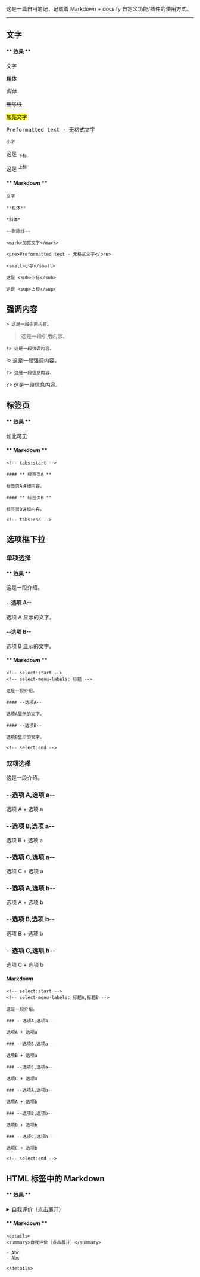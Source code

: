 这是一篇自用笔记，记载着 Markdown + docsify 自定义功能/插件的使用方式。

---

## 文字

<!-- tabs:start -->

#### ** 效果 **

文字

**粗体**

_斜体_

~~删除线~~

<mark>加亮文字</mark>

<pre>Preformatted text - 无格式文字</pre>

<small>小字</small>

这是 <sub>下标</sub>

这是 <sup>上标</sup>

#### ** Markdown **

```
文字

**粗体**

*斜体*

~~删除线~~

<mark>加亮文字</mark>

<pre>Preformatted text - 无格式文字</pre>

<small>小字</small>

这是 <sub>下标</sub>

这是 <sup>上标</sup>
```

<!-- tabs:end -->

## 强调内容

`> 这是一段引用内容。`

> 这是一段引用内容。

`!> 这是一段强调内容。`

!> 这是一段强调内容。

`?> 这是一段信息内容。`

?> 这是一段信息内容。

## 标签页

<!-- tabs:start -->

#### ** 效果 **

如此可见

#### ** Markdown **

```
<!-- tabs:start -->

#### ** 标签页A **

标签页A详细内容。

#### ** 标签页B **

标签页B详细内容。

<!-- tabs:end -->
```

<!-- tabs:end -->

## 选项框下拉

### 单项选择

<!-- tabs:start -->

#### ** 效果 **

<!-- select:start -->
<!-- select-menu-labels: 标题 -->

这是一段介绍。

#### --选项 A--

选项 A 显示的文字。

#### --选项 B--

选项 B 显示的文字。

<!-- select:end -->

#### ** Markdown **

```
<!-- select:start -->
<!-- select-menu-labels: 标题 -->

这是一段介绍。

#### --选项A--

选项A显示的文字。

#### --选项B--

选项B显示的文字。

<!-- select:end -->
```

<!-- tabs:end -->

### 双项选择

<!-- select:start -->
<!-- select-menu-labels: 标题A,标题B -->

这是一段介绍。

### --选项 A,选项 a--

选项 A + 选项 a

### --选项 B,选项 a--

选项 B + 选项 a

### --选项 C,选项 a--

选项 C + 选项 a

### --选项 A,选项 b--

选项 A + 选项 b

### --选项 B,选项 b--

选项 B + 选项 b

### --选项 C,选项 b--

选项 C + 选项 b

<!-- select:end -->

#### Markdown

```
<!-- select:start -->
<!-- select-menu-labels: 标题A,标题B -->

这是一段介绍。

### --选项A,选项a--

选项A + 选项a

### --选项B,选项a--

选项B + 选项a

### --选项C,选项a--

选项C + 选项a

### --选项A,选项b--

选项A + 选项b

### --选项B,选项b--

选项B + 选项b

### --选项C,选项b--

选项C + 选项b

<!-- select:end -->
```

## HTML 标签中的 Markdown

<!-- tabs:start -->

#### ** 效果 **

<details>
<summary>自我评价（点击展开）</summary>

- Abc
- Abc

</details>

#### ** Markdown **

```
<details>
<summary>自我评价（点击展开）</summary>

- Abc
- Abc

</details>
```

<!-- tabs:end -->
